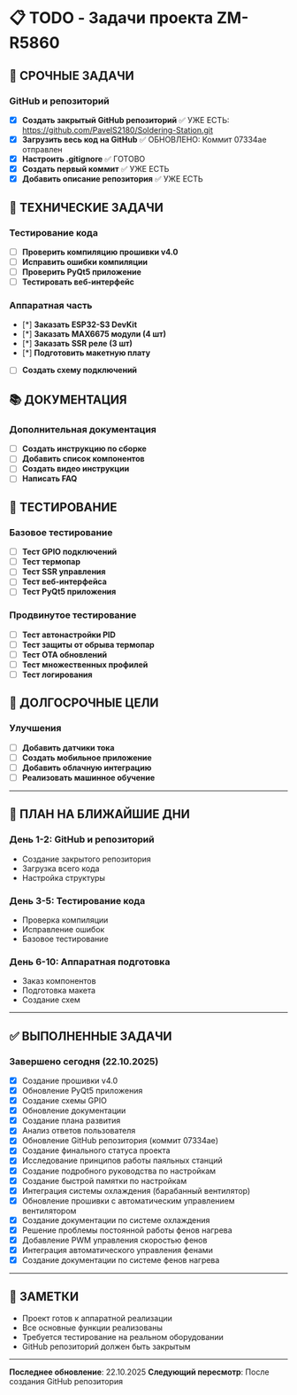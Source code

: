 # 📋 TODO - Задачи проекта ZM-R5860

## 🚨 СРОЧНЫЕ ЗАДАЧИ

### GitHub и репозиторий
- [x] **Создать закрытый GitHub репозиторий** ✅ УЖЕ ЕСТЬ: https://github.com/PavelS2180/Soldering-Station.git
- [x] **Загрузить весь код на GitHub** ✅ ОБНОВЛЕНО: Коммит 07334ae отправлен
- [x] **Настроить .gitignore** ✅ ГОТОВО
- [x] **Создать первый коммит** ✅ УЖЕ ЕСТЬ
- [x] **Добавить описание репозитория** ✅ УЖЕ ЕСТЬ

## 🔧 ТЕХНИЧЕСКИЕ ЗАДАЧИ

### Тестирование кода
- [ ] **Проверить компиляцию прошивки v4.0**
- [ ] **Исправить ошибки компиляции**
- [ ] **Проверить PyQt5 приложение**
- [ ] **Тестировать веб-интерфейс**

### Аппаратная часть
- [*] **Заказать ESP32-S3 DevKit**
- [*] **Заказать MAX6675 модули (4 шт)**
- [*] **Заказать SSR реле (3 шт)**
- [*] **Подготовить макетную плату**
- [ ] **Создать схему подключений**

## 📚 ДОКУМЕНТАЦИЯ

### Дополнительная документация
- [ ] **Создать инструкцию по сборке**
- [ ] **Добавить список компонентов**
- [ ] **Создать видео инструкции**
- [ ] **Написать FAQ**

## 🧪 ТЕСТИРОВАНИЕ

### Базовое тестирование
- [ ] **Тест GPIO подключений**
- [ ] **Тест термопар**
- [ ] **Тест SSR управления**
- [ ] **Тест веб-интерфейса**
- [ ] **Тест PyQt5 приложения**

### Продвинутое тестирование
- [ ] **Тест автонастройки PID**
- [ ] **Тест защиты от обрыва термопар**
- [ ] **Тест OTA обновлений**
- [ ] **Тест множественных профилей**
- [ ] **Тест логирования**

## 🎯 ДОЛГОСРОЧНЫЕ ЦЕЛИ

### Улучшения
- [ ] **Добавить датчики тока**
- [ ] **Создать мобильное приложение**
- [ ] **Добавить облачную интеграцию**
- [ ] **Реализовать машинное обучение**

---

## 📅 ПЛАН НА БЛИЖАЙШИЕ ДНИ

### День 1-2: GitHub и репозиторий
- Создание закрытого репозитория
- Загрузка всего кода
- Настройка структуры

### День 3-5: Тестирование кода
- Проверка компиляции
- Исправление ошибок
- Базовое тестирование

### День 6-10: Аппаратная подготовка
- Заказ компонентов
- Подготовка макета
- Создание схем

---

## ✅ ВЫПОЛНЕННЫЕ ЗАДАЧИ

### Завершено сегодня (22.10.2025)
- [x] Создание прошивки v4.0
- [x] Обновление PyQt5 приложения
- [x] Создание схемы GPIO
- [x] Обновление документации
- [x] Создание плана развития
- [x] Анализ ответов пользователя
- [x] Обновление GitHub репозитория (коммит 07334ae)
- [x] Создание финального статуса проекта
- [x] Исследование принципов работы паяльных станций
- [x] Создание подробного руководства по настройкам
- [x] Создание быстрой памятки по настройкам
- [x] Интеграция системы охлаждения (барабанный вентилятор)
- [x] Обновление прошивки с автоматическим управлением вентилятором
- [x] Создание документации по системе охлаждения
- [x] Решение проблемы постоянной работы фенов нагрева
- [x] Добавление PWM управления скоростью фенов
- [x] Интеграция автоматического управления фенами
- [x] Создание документации по системе фенов нагрева

---

## 📝 ЗАМЕТКИ

- Проект готов к аппаратной реализации
- Все основные функции реализованы
- Требуется тестирование на реальном оборудовании
- GitHub репозиторий должен быть закрытым

---

**Последнее обновление**: 22.10.2025
**Следующий пересмотр**: После создания GitHub репозитория
